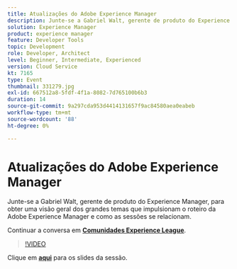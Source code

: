 ```yaml
---
title: Atualizações do Adobe Experience Manager
description: Junte-se a Gabriel Walt, gerente de produto do Experience Manager, para obter uma visão geral dos grandes temas que impulsionam o roteiro da Adobe Experience Manager e como as sessões se relacionam. Esta sessão foi entregue como parte do evento Conteúdo do Adobe Developers Live.
solution: Experience Manager
product: experience manager
feature: Developer Tools
topic: Development
role: Developer, Architect
level: Beginner, Intermediate, Experienced
version: Cloud Service
kt: 7165
type: Event
thumbnail: 331279.jpg
exl-id: 667512a8-5fdf-4f1a-8082-7d765100b6b3
duration: 14
source-git-commit: 9a297cda953d4414131657f9ac84580aea0eabeb
workflow-type: tm+mt
source-wordcount: '88'
ht-degree: 0%

---
```


# Atualizações do Adobe Experience Manager

Junte-se a Gabriel Walt, gerente de produto do Experience Manager, para obter uma visão geral dos grandes temas que impulsionam o roteiro da Adobe Experience Manager e como as sessões se relacionam.

Continuar a conversa em **[Comunidades Experience League](https://adobe.ly/36Yd3v6)**.

>[!VIDEO](https://video.tv.adobe.com/v/331279/?quality=12&learn=on&hidetitle=true)

Clique em **[aqui](/help/adobe-developers-live/assets/experience-manager-updates.pdf)** para os slides da sessão.
